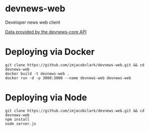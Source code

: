 # devnews-web
Developer news web client

[Data provided by the devnews-core API](http://github.com/imjacobclark/devnews-core)

# Deploying via Docker

```
git clone https://github.com/imjacobclark/devnews-web.git && cd devnews-web
docker build -t devnews-web . 
docker run -d -p 3000:3000 --name devnews-web devnews-web
```

# Deploying via Node
```
git clone https://github.com/imjacobclark/devnews-web.git && cd devnews-web
npm install
node server.js
```
